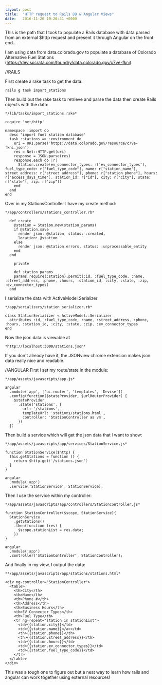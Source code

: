 ```yaml
---
layout: post
title:  "HTTP request to Rails DB & Angular Views"
date:   2016-11-26 19:26:41 +0000
---
```



This is the path that I took to populate a Rails database with data parsed from an external $http request and present it through Angular on the front end...

I am using data from data.colorado.gov to populate a database of Colorado Alternative Fuel Stations (https://dev.socrata.com/foundry/data.colorado.gov/c7ve-fkni)

//RAILS

First create a rake task to get the data:

```
rails g task import_stations 
```

Then build out the rake task to retrieve and parse the data then create Rails objects with the data:

```
*/lib/tasks/import_stations.rake*

require 'net/http'

namespace :import do
  desc "import fuel station database"
  task :stations => :environment do
    uri = URI.parse('https://data.colorado.gov/resource/c7ve-fkni.json')
    res = Net::HTTP.get(uri)
    response = JSON.parse(res)
    response.each do |r|
      Station.create(ev_connector_types: r['ev_connector_types'], fuel_type_code: r["fuel_type_code"], name: r["station_name"], street_address: r["street_address"], phone: r["station_phone"], hours: r["access_days_time"], station_id: r["id"], city: r["city"], state: r["state"], zip: r["zip"])
    end
  end
end
```

Over in my StationsController I have my create method:
```
*/app/controllers/stations_controller.rb*

  def create
    @station = Station.new(station_params)
    if @station.save
      render json: @station, status: :created,
      location: @station
    else
      render json: @station.errors, status: :unprocessable_entity
    end
  end
	
	private
	
	def station_params
    params.require(:station).permit(:id, :fuel_type_code, :name, :street_address, :phone, :hours, :station_id, :city, :state, :zip, :ev_connector_types)
  end
```

I serialize the data with ActiveModel:Serializer
```
*/app/serializers/station_serializer.rb*

class StationSerializer < ActiveModel::Serializer
  attributes :id, :fuel_type_code, :name, :street_address, :phone, :hours, :station_id, :city, :state, :zip, :ev_connector_types
end

```

Now the json data is viewable at 
```
*http://localhost:3000/stations.json*
```
 If you don't already have it, the JSONview chrome extension makes json data really nice and readable.  
 
//ANGULAR
First I set my route/state in the module:
```
*/app/assets/javascripts/app.js*

angular
  .module('app', ['ui.router', 'templates', 'Devise'])
  .config(function($stateProvider, $urlRouterProvider) {
    $stateProvider
      .state('stations', {
        url: '/stations',
        templateUrl: 'stations/stations.html',
        controller: 'StationController as vm',
      })  
  })
```

Then build a service which will get the json data that I want to show:
```
*/app/assets/javascripts/app/services/StationService.js*

function StationService($http) {
  this.getStations = function () {
    return $http.get('/stations.json')
  }
}

angular
  .module('app')
  .service('StationService', StationService);
```

Then I use the service within my controller:
```
*/app/assets/javascripts/app/controllers/StationController.js*

function StationController($scope, StationService){
  StationService
    .getStations()
    .then(function (res) {
      $scope.stationList = res.data;
    })
}

angular
  .module('app')
  .controller('StationController', StationController);
```

And finally in my view, I output the data:
```
**/app/assets/javascripts/app/stations/stations.html*

<div ng-controller="StationController">
  <table>
    <th>City</th>
    <th>Name</th>
    <th>Phone #</th>
    <th>Address</th>
    <th>Business Hours</th>
    <th>EV Connector Types</th>
    <th>Fuel Type</th>
    <tr ng-repeat="station in stationList">
      <td>{{station.city}}</td>
      <td>{{station.name}}</a></td>
      <th>{{station.phone}}</th>
      <th>{{station.street_address}}</th>
      <td>{{station.hours}}</td>
      <td>{{station.ev_connector_types}}</td>
      <td>{{station.fuel_type_code}}</td>
    </tr>
  </table>
</div>
```

This was a tough one to figure out but a neat way to learn how rails and angular can work together using external resources!



